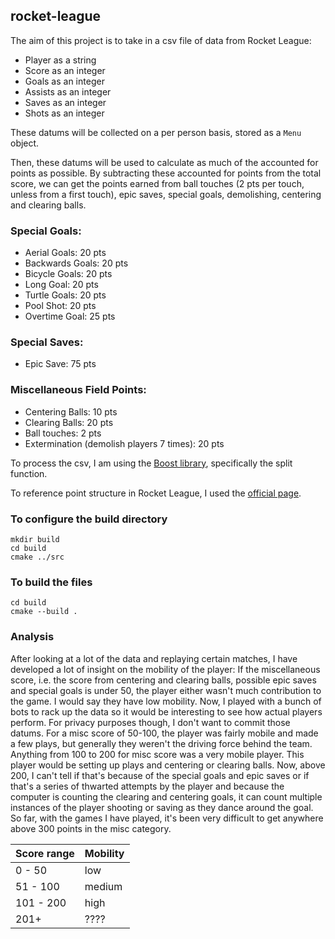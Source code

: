 ## rocket-league

The aim of this project is to take in a csv file of data from Rocket League:
- Player as a string
- Score as an integer
- Goals as an integer
- Assists as an integer
- Saves as an integer
- Shots as an integer

These datums will be collected on a per person basis, stored as a `Menu` object.

Then, these datums will be used to calculate as much of the accounted for points as possible.
By subtracting these accounted for points from the total score, we can get the points earned
from ball touches (2 pts per touch, unless from a first touch), epic saves, special goals, demolishing,
centering and clearing balls.

### Special Goals:
- Aerial Goals: 20 pts
- Backwards Goals: 20 pts
- Bicycle Goals: 20 pts
- Long Goal: 20 pts
- Turtle Goals: 20 pts
- Pool Shot: 20 pts
- Overtime Goal: 25 pts

### Special Saves:
- Epic Save: 75 pts

### Miscellaneous Field Points:
- Centering Balls: 10 pts
- Clearing Balls: 20 pts
- Ball touches: 2 pts
- Extermination (demolish players 7 times): 20 pts

To process the csv, I am using the [Boost library](https://www.boost.org/doc/libs/1_50_0/doc/html/string_algo/usage.html#id3207193), specifically the split function.

To reference point structure in Rocket League, I used the [official page](https://rocketleague.fandom.com/wiki/Points).

### To configure the build directory
```shell
mkdir build
cd build
cmake ../src
```

### To build the files
```shell
cd build
cmake --build .
```

### Analysis
After looking at a lot of the data and replaying certain matches, I have developed a lot of insight on the mobility of the player:
If the miscellaneous score, i.e. the score from centering and clearing balls, possible epic saves and special goals is under 50,
the player either wasn't much contribution to the game. I would say they have low mobility. Now, I played with a bunch of bots to rack
up the data so it would be interesting to see how actual players perform. For privacy purposes though, I don't want to commit those
datums. For a misc score of 50-100, the player was fairly mobile and made a few plays, but generally they weren't the driving force behind
the team. Anything from 100 to 200 for misc score was a very mobile player. This player would be setting up plays and centering or clearing
balls. Now, above 200, I can't tell if that's because of the special goals and epic saves or if that's a series of thwarted attempts by the player
and because the computer is counting the clearing and centering goals, it can count multiple instances of the player shooting or saving as they
dance around the goal. So far, with the games I have played, it's been very difficult to get anywhere above 300 points in the misc category.


| Score range | Mobility |
| ----------- | -------- |
|   0 - 50    |   low    |
|  51 - 100   |  medium  |
|  101 - 200  |   high   |
|    201+     |   ????   |  